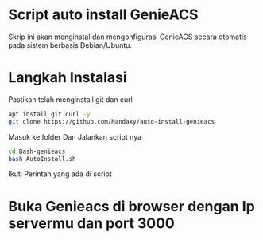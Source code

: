 # Script auto install GenieACS
Skrip ini akan menginstal dan mengonfigurasi GenieACS secara otomatis pada sistem berbasis Debian/Ubuntu.
# Langkah Instalasi

Pastikan telah menginstall git dan curl

```bash
apt install git curl -y
git clone https://github.com/Nandaxy/auto-install-genieacs
```

Masuk ke folder Dan Jalankan script nya

```bash
cd Bash-genieacs
bash AutoInstall.sh
```

Ikuti Perintah yang ada di script

# Buka Genieacs di browser dengan Ip servermu dan port 3000
